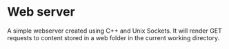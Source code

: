 # Web server
A simple webserver created using C++ and Unix Sockets. It will render GET requests to content stored in a web folder in the current working directory. 
